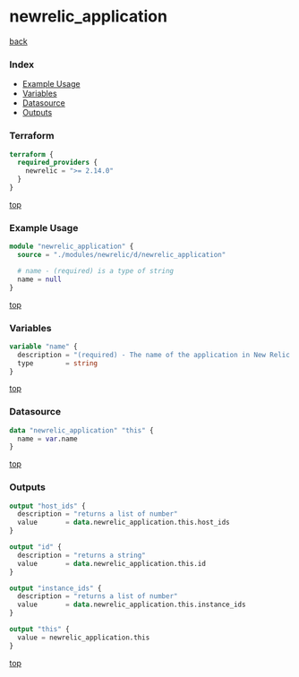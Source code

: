 # newrelic_application

[back](../newrelic.md)

### Index

- [Example Usage](#example-usage)
- [Variables](#variables)
- [Datasource](#datasource)
- [Outputs](#outputs)

### Terraform

```terraform
terraform {
  required_providers {
    newrelic = ">= 2.14.0"
  }
}
```

[top](#index)

### Example Usage

```terraform
module "newrelic_application" {
  source = "./modules/newrelic/d/newrelic_application"

  # name - (required) is a type of string
  name = null
}
```

[top](#index)

### Variables

```terraform
variable "name" {
  description = "(required) - The name of the application in New Relic."
  type        = string
}
```

[top](#index)

### Datasource

```terraform
data "newrelic_application" "this" {
  name = var.name
}
```

[top](#index)

### Outputs

```terraform
output "host_ids" {
  description = "returns a list of number"
  value       = data.newrelic_application.this.host_ids
}

output "id" {
  description = "returns a string"
  value       = data.newrelic_application.this.id
}

output "instance_ids" {
  description = "returns a list of number"
  value       = data.newrelic_application.this.instance_ids
}

output "this" {
  value = newrelic_application.this
}
```

[top](#index)